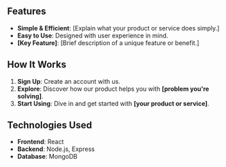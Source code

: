 ## Features

- **Simple & Efficient**: [Explain what your product or service does simply.]
- **Easy to Use**: Designed with user experience in mind.
- **[Key Feature]**: [Brief description of a unique feature or benefit.]

## How It Works

1. **Sign Up**: Create an account with us.
2. **Explore**: Discover how our product helps you with **[problem you're solving]**.
3. **Start Using**: Dive in and get started with **[your product or service]**.

## Technologies Used

- **Frontend**: React 
- **Backend**: Node.js, Express 
- **Database**: MongoDB
